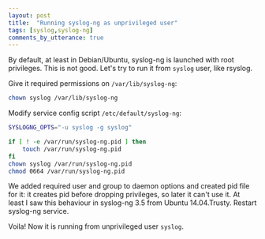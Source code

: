 ```yaml
---
layout: post
title:  "Running syslog-ng as unprivileged user"
tags: [syslog,syslog-ng]
comments_by_utterance: true
---
```

By default, at least in Debian/Ubuntu, syslog-ng is launched with root privileges. This is not good. Let's try to run it from `syslog` user, like rsyslog.

Give it required permissions on `/var/lib/syslog-ng`:

```bash
chown syslog /var/lib/syslog-ng
```

Modify service config script `/etc/default/syslog-ng`:

```bash
SYSLOGNG_OPTS="-u syslog -g syslog"

if [ ! -e /var/run/syslog-ng.pid ] then
	touch /var/run/syslog-ng.pid
fi
chown syslog /var/run/syslog-ng.pid
chmod 0664 /var/run/syslog-ng.pid

```

We added required user and group to daemon options and created pid file for it: it creates pid before dropping privileges, so later it can't use it. At least I saw this behaviour in syslog-ng 3.5 from Ubuntu 14.04.Trusty. Restart syslog-ng service.

Voila! Now it is running from unprivileged user `syslog`.
